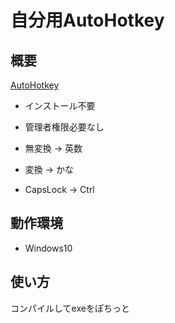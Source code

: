 # 自分用AutoHotkey

## 概要

[AutoHotkey](https://sites.google.com/site/autohotkeyjp/)

* インストール不要
* 管理者権限必要なし

* 無変換   -> 英数
* 変換     -> かな
* CapsLock -> Ctrl

## 動作環境

* Windows10

## 使い方
コンパイルしてexeをぽちっと
